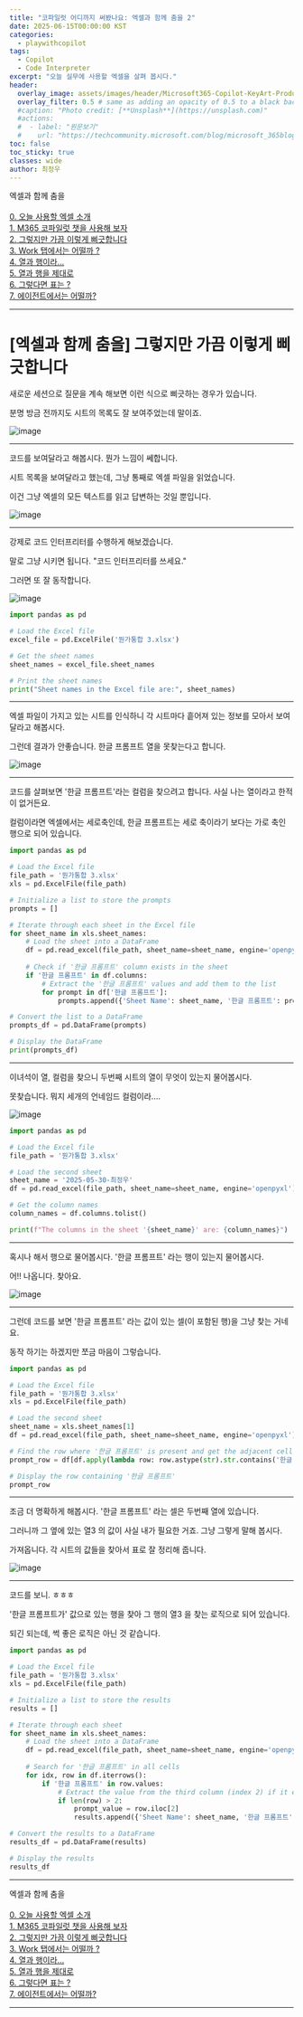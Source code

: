 ```yaml
---
title: "코파일럿 어디까지 써봤나요: 엑셀과 함께 춤을 2"
date: 2025-06-15T00:00:00 KST
categories:
  - playwithcopilot
tags:
  - Copilot
  - Code Interpreter
excerpt: "오늘 실무에 사용할 엑셀을 살펴 봅시다."
header:
  overlay_image: assets/images/header/Microsoft365-Copilot-KeyArt-Productivity-6K-01.png
  overlay_filter: 0.5 # same as adding an opacity of 0.5 to a black background
  #caption: "Photo credit: [**Unsplash**](https://unsplash.com)"
  #actions:
  #  - label: "원문보기"
  #    url: "https://techcommunity.microsoft.com/blog/microsoft_365blog/sharing-the-vision-microsoft-365-community-conference-keynotes-now-available/4416368"
toc: false
toc_sticky: true
classes: wide
author: 최정우
---
```


<div class="notice--info">
엑셀과 함께 춤을<br/>
<br/>
<a href="https://microsoft.github.io/mwkorea/playwithcopilot/excel_0/">0. 오늘 사용할 엑셀 소개</a><br/>
<a href="https://microsoft.github.io/mwkorea/playwithcopilot/excel_1/">1. M365 코파일럿 챗을 사용해 보자</a><br/>
<a href="https://microsoft.github.io/mwkorea/playwithcopilot/excel_2/">2. 그렇지만 가끔 이렇게 삐긋합니다</a><br/>
<a href="https://microsoft.github.io/mwkorea/playwithcopilot/excel_3/">3. Work 탭에서는 어떨까 ?</a><br/>
<a href="https://microsoft.github.io/mwkorea/playwithcopilot/excel_4/">4. 열과 행이라...</a><br/>
<a href="https://microsoft.github.io/mwkorea/playwithcopilot/excel_5/">5. 열과 행을 제대로</a><br/>
<a href="https://microsoft.github.io/mwkorea/playwithcopilot/excel_6/">6. 그렇다면 표는 ?</a><br/>
<a href="https://microsoft.github.io/mwkorea/playwithcopilot/excel_7/">7. 에이전트에서는 어떨까?</a><br/>
</div>

---

# [엑셀과 함께 춤을] 그렇지만 가끔 이렇게 삐긋합니다

새로운 세션으로 질문을 계속 해보면 이런 식으로 삐긋하는 경우가 있습니다. 

분명 방금 전까지도 시트의 목록도 잘 보여주었는데 말이죠.

![image](/mwkorea/assets/images/20250615/image10.png)

---

코드를 보여달라고 해봅시다. 뭔가 느낌이 쎄합니다. 

시트 목록을 보여달라고 했는데, 그냥 통째로 엑셀 파일을 읽었습니다. 

이건 그냥 엑셀의 모든 텍스트를 읽고 답변하는 것일 뿐입니다.

![image](/mwkorea/assets/images/20250615/image11.png)

---

강제로 코드 인터프리터를 수행하게 해보겠습니다. 

말로 그냥 시키면 됩니다. "코드 인터프리터를 쓰세요." 

그러면 또 잘 동작합니다.

![image](/mwkorea/assets/images/20250615/image11.png)

```python
import pandas as pd

# Load the Excel file
excel_file = pd.ExcelFile('뭔가통합 3.xlsx')

# Get the sheet names
sheet_names = excel_file.sheet_names

# Print the sheet names
print("Sheet names in the Excel file are:", sheet_names)
```

---

엑셀 파일이 가지고 있는 시트를 인식하니 각 시트마다 흩어져 있는 정보를 모아서 보여달라고 해봅시다. 

그런데 결과가 안좋습니다. 한글 프롬프트 열을 못찾는다고 합니다.

![image](/mwkorea/assets/images/20250615/image13.png)

---

코드를 살펴보면 '한글 프롬프트'라는 컬럼을 찾으려고 합니다. 사실 나는 열이라고 한적이 없거든요. 

컬럼이라면 엑셀에서는 세로축인데, 한글 프롬프트는 세로 축이라기 보다는 가로 축인 행으로 되어 있습니다.

```python
import pandas as pd

# Load the Excel file
file_path = '뭔가통합 3.xlsx'
xls = pd.ExcelFile(file_path)

# Initialize a list to store the prompts
prompts = []

# Iterate through each sheet in the Excel file
for sheet_name in xls.sheet_names:
    # Load the sheet into a DataFrame
    df = pd.read_excel(file_path, sheet_name=sheet_name, engine='openpyxl')
    
    # Check if '한글 프롬프트' column exists in the sheet
    if '한글 프롬프트' in df.columns:
        # Extract the '한글 프롬프트' values and add them to the list
        for prompt in df['한글 프롬프트']:
            prompts.append({'Sheet Name': sheet_name, '한글 프롬프트': prompt})

# Convert the list to a DataFrame
prompts_df = pd.DataFrame(prompts)

# Display the DataFrame
print(prompts_df)
```

---

이녀석이 열, 컬럼을 찾으니 두번째 시트의 열이 무엇이 있는지 물어봅시다.

못찾습니다. 뭐지 세개의 언네임드 컬럼이라....

![image](/mwkorea/assets/images/20250615/image14.png)

```python
import pandas as pd

# Load the Excel file
file_path = '뭔가통합 3.xlsx'

# Load the second sheet
sheet_name = '2025-05-30-최정우'
df = pd.read_excel(file_path, sheet_name=sheet_name, engine='openpyxl')

# Get the column names
column_names = df.columns.tolist()

print(f"The columns in the sheet '{sheet_name}' are: {column_names}")
```

---

혹시나 해서 행으로 물어봅시다. '한글 프롬프트' 라는 행이 있는지 물어봅시다.

어!! 나옵니다. 찾아요.

![image](/mwkorea/assets/images/20250615/image15.png)

---

그런데 코드를 보면 '한글 프롬프트' 라는 값이 있는 셀(이 포함된 행)을 그냥 찾는 거네요. 

동작 하기는 하겠지만 쪼금 마음이 그렇습니다.

```python
import pandas as pd

# Load the Excel file
file_path = '뭔가통합 3.xlsx'
xls = pd.ExcelFile(file_path)

# Load the second sheet
sheet_name = xls.sheet_names[1]
df = pd.read_excel(file_path, sheet_name=sheet_name, engine='openpyxl')

# Find the row where '한글 프롬프트' is present and get the adjacent cell value
prompt_row = df[df.apply(lambda row: row.astype(str).str.contains('한글 프롬프트').any(), axis=1)]

# Display the row containing '한글 프롬프트'
prompt_row
```

---

조금 더 명확하게 해봅시다. '한글 프롬프트' 라는 셀은 두번째 열에 있습니다. 

그러니까 그 옆에 있는 열3 의 값이 사실 내가 필요한 거죠. 그냥 그렇게 말해 봅시다.

가져옵니다. 각 시트의 값들을 찾아서 표로 잘 정리해 줍니다.

![image](/mwkorea/assets/images/20250615/image16.png)

---

코드를 보니. ㅎㅎㅎ 

'한글 프롬프트가' 값으로 있는 행을 찾아 그 행의 열3 을 찾는 로직으로 되어 있습니다. 

되긴 되는데, 썩 좋은 로직은 아닌 것 같습니다.

```python
import pandas as pd

# Load the Excel file
file_path = '뭔가통합 3.xlsx'
xls = pd.ExcelFile(file_path)

# Initialize a list to store the results
results = []

# Iterate through each sheet
for sheet_name in xls.sheet_names:
    # Load the sheet into a DataFrame
    df = pd.read_excel(file_path, sheet_name=sheet_name, engine='openpyxl')
    
    # Search for '한글 프롬프트' in all cells
    for idx, row in df.iterrows():
        if '한글 프롬프트' in row.values:
            # Extract the value from the third column (index 2) if it exists
            if len(row) > 2:
                prompt_value = row.iloc[2]
                results.append({'Sheet Name': sheet_name, '한글 프롬프트': prompt_value})

# Convert the results to a DataFrame
results_df = pd.DataFrame(results)

# Display the results
results_df
```

---

<div class="notice--info">
엑셀과 함께 춤을<br/>
<br/>
<a href="https://microsoft.github.io/mwkorea/playwithcopilot/excel_0/">0. 오늘 사용할 엑셀 소개</a><br/>
<a href="https://microsoft.github.io/mwkorea/playwithcopilot/excel_1/">1. M365 코파일럿 챗을 사용해 보자</a><br/>
<a href="https://microsoft.github.io/mwkorea/playwithcopilot/excel_2/">2. 그렇지만 가끔 이렇게 삐긋합니다</a><br/>
<a href="https://microsoft.github.io/mwkorea/playwithcopilot/excel_3/">3. Work 탭에서는 어떨까 ?</a><br/>
<a href="https://microsoft.github.io/mwkorea/playwithcopilot/excel_4/">4. 열과 행이라...</a><br/>
<a href="https://microsoft.github.io/mwkorea/playwithcopilot/excel_5/">5. 열과 행을 제대로</a><br/>
<a href="https://microsoft.github.io/mwkorea/playwithcopilot/excel_6/">6. 그렇다면 표는 ?</a><br/>
<a href="https://microsoft.github.io/mwkorea/playwithcopilot/excel_7/">7. 에이전트에서는 어떨까?</a><br/>
</div>

---
